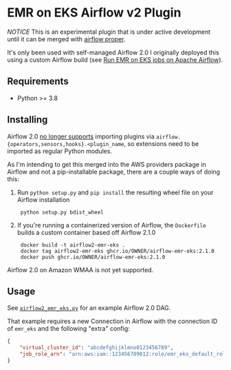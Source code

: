 # EMR on EKS Airflow v2 Plugin

_NOTICE_ This is an experimental plugin that is under active development until it can be merged with [airflow proper](https://github.com/apache/airflow).

It's only been used with self-managed Airflow 2.0 I originally deployed this using a custom Airflow build (see [Run EMR on EKS jobs on Apache Airflow](https://www.youtube.com/watch?v=lTGguM1_1z0?t=300s)).

## Requirements

- Python >= 3.8

## Installing

Airflow 2.0 [no longer supports](https://airflow.apache.org/docs/apache-airflow/stable/plugins.html) importing plugins via `airflow.{operators,sensors,hooks}.<plugin_name`, so extensions need to be imported as regular Python modules.

As I'm intending to get this merged into the AWS providers package in Airflow and not a pip-installable package, there are a couple ways of doing this:

1. Run `python setup.py` and `pip install` the resulting wheel file on your Airflow installation

        python setup.py bdist_wheel

2. If you're running a containerized version of Airflow, the `Dockerfile` builds a custom container based off Airflow 2.1.0

        docker build -t airflow2-emr-eks .
        docker tag airflow2-emr-eks ghcr.io/OWNER/airflow-emr-eks:2.1.0
        docker push ghcr.io/OWNER/airflow-emr-eks:2.1.0

Airflow 2.0 on Amazon WMAA is not yet supported.

## Usage

See [`airflow2_emr_eks.py`](https://github.com/dacort/airflow-example-dags/blob/main/dags/airflow2_emr_eks.py) for an example Airflow 2.0 DAG.

That example requires a new Connection in Airflow with the connection ID of `emr_eks` and the following "extra" config:

```json
{
    "virtual_cluster_id": "abcdefghijklmno0123456789",
    "job_role_arn": "arn:aws:iam::123456789012:role/emr_eks_default_role"
}
```